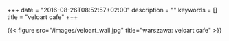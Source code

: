 +++
date = "2016-08-26T08:52:57+02:00"
description = ""
keywords = []
title = "veloart cafe"
+++

{{< figure src="/images/veloart_wall.jpg" title="warszawa: veloart cafe" >}}

<!--more-->